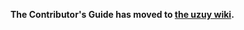 <!--
SPDX-FileCopyrightText: 2018 uzuy Emulator Project
SPDX-License-Identifier: GPL-2.0-or-later
-->

**The Contributor's Guide has moved to [the uzuy wiki](https://github.com/uzuy-emu/uzuy/wiki/Contributing).**
